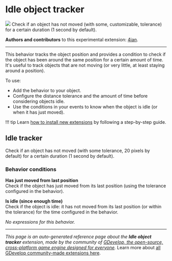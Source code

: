 # Idle object tracker

<img src="https://resources.gdevelop-app.com/assets/Icons/Line Hero Pack/Master/SVG/Movies and Entertainment/Movies and Entertainment_cinema_oscar_movies_award.svg" class="extension-icon"></img>
Check if an object has not moved (with some, customizable, tolerance) for a certain duration (1 second by default).

**Authors and contributors** to this experimental extension: [4ian](https://gd.games/4ian).

---

This behavior tracks the object position and provides a condition to check if the object has been around the same position for a certain amount of time. It's useful to track objects that are not moving (or very little, at least staying around a position).

To use:

* Add the behavior to your object.
* Configure the distance tolerance and the amount of time before considering objects idle.
* Use the conditions in your events to know when the object is idle (or when it has just moved).

!!! tip
    Learn [how to install new extensions](/gdevelop5/extensions/search) by following a step-by-step guide.



## Idle tracker 

Check if an object has not moved (with some tolerance, 20 pixels by default) for a certain duration (1 second by default). 

### Behavior conditions

**Has just moved from last position**  
Check if the object has just moved from its last position (using the tolerance configured in the behavior).

**Is idle (since enough time)**  
Check if the object is idle: it has not moved from its last position (or within the tolerance) for the time configured in the behavior.

_No expressions for this behavior._



---

*This page is an auto-generated reference page about the **Idle object tracker** extension, made by the community of [GDevelop, the open-source, cross-platform game engine designed for everyone](https://gdevelop.io/).* Learn more about [all GDevelop community-made extensions here](/gdevelop5/extensions).